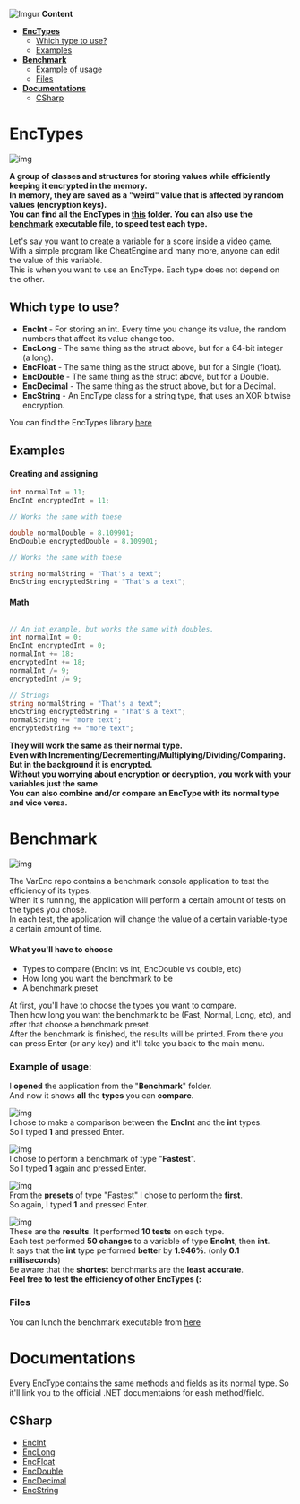 ![Imgur](https://i.imgur.com/2FPrdWN.png)
**Content**
- [**EncTypes**](#enctypes)
  - [Which type to use?](#which-type-to-use)
  - [Examples](#examples)
- [**Benchmark**](#benchmark)
  - [Example of usage](#example-of-usage)
  - [Files](#files)
- [**Documentations**](#documentations)
  - [CSharp](#csharp)

# EncTypes
![img](https://i.imgur.com/rIKRq3i.png)

**A group of classes and structures for storing values while efficiently keeping it encrypted in the memory.**  
**In memory, they are saved as a "weird" value that is affected by random values (encryption keys).**  
**You can find all the EncTypes in [this](https://github.com/JosepeDev/Variable-Encryption/tree/main/EncTypes) folder. You can also use the** 
**[benchmark](https://github.com/JosepeDev/Variable-Encryption/wiki/VarEnc's-Benchmark) executable file, to speed test each type.**  

Let's say you want to create a variable for a score inside a video game.  
With a simple program like CheatEngine and many more, anyone can edit the value of this variable.  
This is when you want to use an EncType. Each type does not depend on the other.  

## Which type to use?

- **EncInt** - For storing an int. Every time you change its value, the random numbers that affect its value change too.
- **EncLong** - The same thing as the struct above, but for a 64-bit integer (a long).
- **EncFloat** - The same thing as the struct above, but for a Single (float).
- **EncDouble** - The same thing as the struct above, but for a Double.
- **EncDecimal** - The same thing as the struct above, but for a Decimal.
- **EncString** - An EncType class for a string type, that uses an XOR bitwise encryption.

You can find the EncTypes library [here](https://github.com/JosepeDev/Variable-Encryption/tree/main/EncTypes)

## Examples

#### Creating and assigning

```csharp
int normalInt = 11;
EncInt encryptedInt = 11;

// Works the same with these

double normalDouble = 8.109901;
EncDouble encryptedDouble = 8.109901;

// Works the same with these

string normalString = "That's a text";
EncString encryptedString = "That's a text";
```

#### Math

```csharp

// An int example, but works the same with doubles.
int normalInt = 0;
EncInt encryptedInt = 0;
normalInt += 18;
encryptedInt += 18; 
normalInt /= 9;
encryptedInt /= 9; 

// Strings
string normalString = "That's a text";
EncString encryptedString = "That's a text";
normalString += "more text";
encryptedString += "more text";

```

**They will work the same as their normal type.**  
**Even with Incrementing/Decrementing/Multiplying/Dividing/Comparing.**  
**But in the background it is encrypted.**  
**Without you worrying about encryption or decryption, you work with your variables just the same.**  
**You can also combine and/or compare an EncType with its normal type and vice versa.**  

# Benchmark
![img](https://i.imgur.com/ZiTbLZv.png)

The VarEnc repo contains a benchmark console application to test the efficiency of its types.  
When it's running, the application will perform a certain amount of tests on the types you chose.  
In each test, the application will change the value of a certain variable-type a certain amount of time.  

#### What you'll have to choose
* Types to compare (EncInt vs int, EncDouble vs double, etc)
* How long you want the benchmark to be
* A benchmark preset

At first, you'll have to choose the types you want to compare.  
Then how long you want the benchmark to be (Fast, Normal, Long, etc), and after that choose a benchmark preset.  
After the benchmark is finished, the results will be printed. From there you can press Enter (or any key) and it'll take you back to the main menu.  

### Example of usage:  
I **opened** the application from the "**Benchmark**" folder.  
And now it shows **all** the **types** you can **compare**.  

![img](https://i.imgur.com/O9khnDw.jpg)  
I chose to make a comparison between the **EncInt** and the **int** types.  
So I typed **1** and pressed Enter.  

![img](https://i.imgur.com/TlD1yM6.jpg)  
I chose to perform a benchmark of type "**Fastest**".  
So I typed **1** again and pressed Enter.   

![img](https://i.imgur.com/NT5SHRR.jpg)  
From the **presets** of type "Fastest" I chose to perform the **first**.  
So again, I typed **1** and pressed Enter.  

![img](https://i.imgur.com/iyHdlt6.jpg)  
These are the **results**. It performed **10 tests** on each type.  
Each test performed **50 changes** to a variable of type **EncInt**, then **int**.  
It says that the **int** type performed **better** by **1.946%**. (only **0.1 milliseconds**)  
Be aware that the **shortest** benchmarks are the **least accurate**.  
**Feel free to test the efficiency of other EncTypes (:**  

### Files

You can lunch the benchmark executable from [here](https://github.com/JosepeDev/Variable-Encryption/tree/main/Benchmark)

# Documentations
Every EncType contains the same methods and fields as its normal type.
So it'll link you to the official .NET documentaions for eash method/field.
## CSharp
- [EncInt](https://docs.microsoft.com/en-us/dotnet/api/system.int32?view=net-5.0)
- [EncLong](https://docs.microsoft.com/en-us/dotnet/api/system.int64?view=net-5.0)
- [EncFloat](https://docs.microsoft.com/en-us/dotnet/api/system.single?view=net-5.0)
- [EncDouble](https://docs.microsoft.com/en-us/dotnet/api/system.double?view=net-5.0)
- [EncDecimal](https://docs.microsoft.com/en-us/dotnet/api/system.decimal?view=net-5.0)
- [EncString](https://docs.microsoft.com/en-us/dotnet/api/system.string?view=net-5.0)

